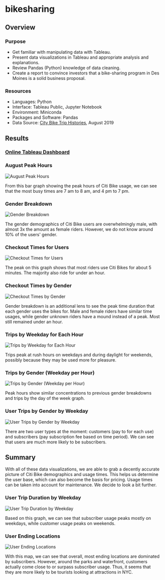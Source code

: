 # bikesharing


## Overview
### Purpose
- Get familiar with manipulating data with Tableau.
- Present data visualizations in Tableau and appropriate analysis and explanations.
- Review Pandas (Python) knowledge of data cleaning.
- Create a report to convince investors that a bike-sharing program in Des Moines is a solid business proposal.

### Resources
- Languages: Python
- Interface: Tableau Public, Jupyter Notebook
- Environment: Miniconda
- Packages and Software: Pandas
- Data Source: [City Bike Trip Histories](https://ride.citibikenyc.com/system-data), August 2019

## Results

### [Online Tableau Dashboard](https://public.tableau.com/app/profile/emily8604/viz/AugustCitiBikeAnalysis/AugustPeakHours)
### August Peak Hours
![August Peak Hours](https://raw.githubusercontent.com/li-emily/bikesharing/images/august_peak_hours.png)

From this bar graph showing the peak hours of Citi Bike usage, we can see that the most busy times are 7 am to 8 am, and 4 pm to 7 pm.
### Gender Breakdown
![Gender Breakdown](https://raw.githubusercontent.com/li-emily/bikesharing/images/gender_breakdown.png)

The gender demographics of Citi Bike users are overwhelmingly male, with almost 3x the amount as female riders. However, we do not know around 10% of the users' gender.
### Checkout Times for Users
![Checkout Times for Users](https://raw.githubusercontent.com/li-emily/bikesharing/images/checkout_times.png)

The peak on this graph shows that most riders use Citi Bikes for about 5 minutes. The majority also ride for under an hour. 
### Checkout Times by Gender
![Checkout Times by Gender](https://raw.githubusercontent.com/li-emily/bikesharing/images/checkout_time_gender.png)

Gender breakdown is an additional lens to see the peak time duration that each gender uses the bikes for. Male and female riders have similar time usages, while gender unknown riders have a mound instead of a peak. Most still remained under an hour.
### Trips by Weekday for Each Hour
![Trips by Weekday for Each Hour](https://raw.githubusercontent.com/li-emily/bikesharing/images/trips_weekday.png)

Trips peak at rush hours on weekdays and during daylight for weekends, possibly because they may be used more for pleasure. 
### Trips by Gender (Weekday per Hour)
![Trips by Gender (Weekday per Hour)](https://raw.githubusercontent.com/li-emily/bikesharing/images/trips_weekday_gender.png)

Peak hours show similar concentrations to previous gender breakdowns and trips by the day of the week graph.
### User Trips by Gender by Weekday
![User Trips by Gender by Weekday](https://raw.githubusercontent.com/li-emily/bikesharing/images/user_trips_weekday_gender.png)

There are two user types at the moment: customers (pay to for each use) and subscribers (pay subscription fee based on time period). We can see that users are much more likely to be subscribers.
## Summary
With all of these data visualizations, we are able to grab a decently accurate picture of Citi Bike demographics and usage times. This helps us determine the user base, which can also become the basis for pricing. Usage times can be taken into account for maintenance. We decide to look a bit further.

### User Trip Duration by Weekday
![User Trip Duration by Weekday](https://raw.githubusercontent.com/li-emily/bikesharing/images/user_trip_duration_weekday.png)

Based on this graph, we can see that subscriber usage peaks mostly on weekdays, while customer usage peaks on weekends.
### User Ending Locations
![User Ending Locations](https://raw.githubusercontent.com/li-emily/bikesharing/images/user_ending_locations.png)

With this map, we can see that overall, most ending locations are dominated by subscribers. However, around the parks and waterfront, customers actually come close to or surpass subscriber usage. Thus, it seems that they are more likely to be tourists looking at attractions in NYC.

